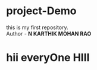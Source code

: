 # project-Demo
this is my first repository.<br>
Author - <b>N KARTHIK MOHAN RAO</b>
<h1>hii everyOne HIII</h1>
